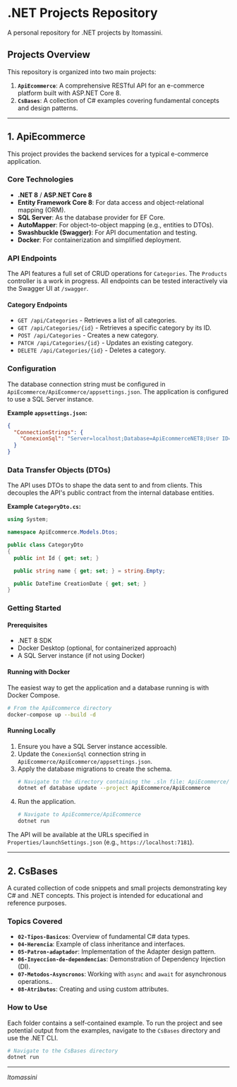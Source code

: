 # .NET Projects Repository

A personal repository for .NET projects by ltomassini.

## Projects Overview

This repository is organized into two main projects:

1.  **`ApiEcommerce`**: A comprehensive RESTful API for an e-commerce platform built with ASP.NET Core 8.
2.  **`CsBases`**: A collection of C# examples covering fundamental concepts and design patterns.

---

## 1. ApiEcommerce

This project provides the backend services for a typical e-commerce application.

### Core Technologies
*   **.NET 8** / **ASP.NET Core 8**
*   **Entity Framework Core 8**: For data access and object-relational mapping (ORM).
*   **SQL Server**: As the database provider for EF Core.
*   **AutoMapper**: For object-to-object mapping (e.g., entities to DTOs).
*   **Swashbuckle (Swagger)**: For API documentation and testing.
*   **Docker**: For containerization and simplified deployment.

### API Endpoints

The API features a full set of CRUD operations for `Categories`. The `Products` controller is a work in progress. All endpoints can be tested interactively via the Swagger UI at `/swagger`.

#### Category Endpoints
*   `GET /api/Categories` - Retrieves a list of all categories.
*   `GET /api/Categories/{id}` - Retrieves a specific category by its ID.
*   `POST /api/Categories` - Creates a new category.
*   `PATCH /api/Categories/{id}` - Updates an existing category.
*   `DELETE /api/Categories/{id}` - Deletes a category.

### Configuration

The database connection string must be configured in `ApiEcommerce/ApiEcommerce/appsettings.json`. The application is configured to use a SQL Server instance.

**Example `appsettings.json`:**
```json
{
  "ConnectionStrings": {
    "ConexionSql": "Server=localhost;Database=ApiEcommerceNET8;User ID=SA;Password=MyStrongPass123;TrustServerCertificate=true;MultipleActiveResultSets=true"
  }
}
```

### Data Transfer Objects (DTOs)

The API uses DTOs to shape the data sent to and from clients. This decouples the API's public contract from the internal database entities.

**Example `CategoryDto.cs`:**
```csharp
using System;

namespace ApiEcommerce.Models.Dtos;

public class CategoryDto
{
  public int Id { get; set; }

  public string name { get; set; } = string.Empty;

  public DateTime CreationDate { get; set; }
}
```

### Getting Started

#### Prerequisites
*   .NET 8 SDK
*   Docker Desktop (optional, for containerized approach)
*   A SQL Server instance (if not using Docker)

#### Running with Docker
The easiest way to get the application and a database running is with Docker Compose.

```bash
# From the ApiEcommerce directory
docker-compose up --build -d
```

#### Running Locally
1.  Ensure you have a SQL Server instance accessible.
2.  Update the `ConexionSql` connection string in `ApiEcommerce/ApiEcommerce/appsettings.json`.
3.  Apply the database migrations to create the schema.
    ```bash
    # Navigate to the directory containing the .sln file: ApiEcommerce/
    dotnet ef database update --project ApiEcommerce/ApiEcommerce
    ```
4.  Run the application.
    ```bash
    # Navigate to ApiEcommerce/ApiEcommerce
    dotnet run
    ```
The API will be available at the URLs specified in `Properties/launchSettings.json` (e.g., `https://localhost:7181`).

---

## 2. CsBases

A curated collection of code snippets and small projects demonstrating key C# and .NET concepts. This project is intended for educational and reference purposes.

### Topics Covered
*   **`02-Tipos-Basicos`**: Overview of fundamental C# data types.
*   **`04-Herencia`**: Example of class inheritance and interfaces.
*   **`05-Patron-adaptador`**: Implementation of the Adapter design pattern.
*   **`06-Inyeccion-de-dependencias`**: Demonstration of Dependency Injection (DI).
*   **`07-Metodos-Asyncronos`**: Working with `async` and `await` for asynchronous operations..
*   **`08-Atributos`**: Creating and using custom attributes.

### How to Use
Each folder contains a self-contained example. To run the project and see potential output from the examples, navigate to the `CsBases` directory and use the .NET CLI.

```bash
# Navigate to the CsBases directory
dotnet run
```

---
*ltomassini*
